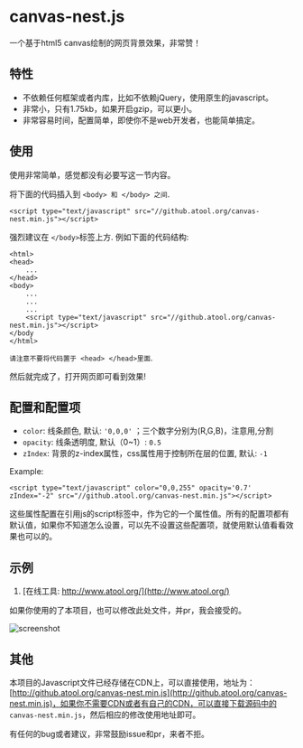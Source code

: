# canvas-nest.js
一个基于html5 canvas绘制的网页背景效果，非常赞！

## 特性

 - 不依赖任何框架或者内库，比如不依赖jQuery，使用原生的javascript。
 - 非常小，只有1.75kb，如果开启gzip，可以更小。
 - 非常容易时间，配置简单，即使你不是web开发者，也能简单搞定。

## 使用

使用非常简单，感觉都没有必要写这一节内容。

将下面的代码插入到 `<body> 和 </body> 之间`.

	<script type="text/javascript" src="//github.atool.org/canvas-nest.min.js"></script>

强烈建议在 `</body>`标签上方. 例如下面的代码结构:
	
	<html>
	<head>
		...
	</head>
	<body>
		...
		...
		...
    	<script type="text/javascript" src="//github.atool.org/canvas-nest.min.js"></script>
	</body
	</html>


`请注意不要将代码置于 <head> </head>里面`.

然后就完成了，打开网页即可看到效果!

## 配置和配置项

 - `color`: 线条颜色, 默认: `'0,0,0'` ；三个数字分别为(R,G,B)，注意用,分割
 - `opacity`: 线条透明度, 默认（0~1）: `0.5`
 - `zIndex`: 背景的z-index属性，css属性用于控制所在层的位置, 默认: `-1`

Example:

	<script type="text/javascript" color="0,0,255" opacity='0.7' zIndex="-2" src="//github.atool.org/canvas-nest.min.js"></script>

这些属性配置在引用js的script标签中，作为它的一个属性值。所有的配置项都有默认值，如果你不知道怎么设置，可以先不设置这些配置项，就使用默认值看看效果也可以的。

## 示例 

1. [在线工具: http://www.atool.org/](http://www.atool.org/)

如果你使用的了本项目，也可以修改此处文件，并pr，我会接受的。

![screenshot](https://raw.githubusercontent.com/hustcc/canvas-nest.js/master/screenshot.png)

## 其他

本项目的Javascript文件已经存储在CDN上，可以直接使用，地址为：[http://github.atool.org/canvas-nest.min.js](http://github.atool.org/canvas-nest.min.js)，如果你不需要CDN或者有自己的CDN，可以直接下载源码中的 `canvas-nest.min.js`，然后相应的修改使用地址即可。

有任何的bug或者建议，非常鼓励issue和pr，来者不拒。
